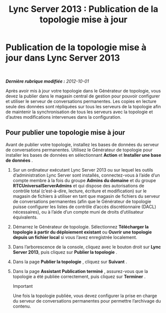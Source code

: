 ﻿---
title: 'Lync Server 2013 : Publication de la topologie mise à jour'
TOCTitle: Publication de la topologie mise à jour
ms:assetid: 59455dd1-6a9e-433f-a714-d3636c068100
ms:mtpsurl: https://technet.microsoft.com/fr-fr/library/JJ204910(v=OCS.15)
ms:contentKeyID: 49297316
ms.date: 05/20/2016
mtps_version: v=OCS.15
ms.translationtype: HT
---

# Publication de la topologie mise à jour dans Lync Server 2013

 

_**Dernière rubrique modifiée :** 2012-10-01_

Après avoir mis à jour votre topologie dans le Générateur de topologie, vous devez la publier dans le magasin central de gestion pour pouvoir configurer et utiliser le serveur de conversations permanentes. Les copies en lecture seule des données sont répliquées sur tous les serveurs de la topologie afin de maintenir la synchronisation de tous les serveurs avec la topologie et d’autres modifications intervenues dans la configuration.

## Pour publier une topologie mise à jour

Avant de publier votre topologie, installez les bases de données du serveur de conversations permanentes. Utilisez le Générateur de topologie pour installer les bases de données en sélectionnant **Action** et **Installer une base de données** .

1.  Sur un ordinateur exécutant Lync Server 2013 ou sur lequel les outils d’administration Lync Server sont installés, connectez-vous à l’aide d’un compte membre à la fois du groupe **Admins du domaine** et du groupe **RTCUniversalServerAdmins** et qui dispose des autorisations de contrôle total (c’est-à-dire, lecture, écriture et modification) sur le magasin de fichiers à utiliser en tant que magasin de fichiers du serveur de conversations permanentes (afin que le Générateur de topologie puisse configurer les listes de contrôle d’accès discrétionnaire (DACL) nécessaires), ou à l’aide d’un compte muni de droits d’utilisateur équivalents.

2.  Démarrez le Générateur de topologie. Sélectionnez **Télécharger la topologie à partir du déploiement existant** ou **Ouvrir une topologie depuis un fichier local** si vous l’avez enregistrée localement.

3.  Dans l’arborescence de la console, cliquez avec le bouton droit sur **Lync Server 2013**, puis cliquez sur **Publier la topologie** .

4.  Dans la page **Publier la topologie** , cliquez sur **Suivant** .

5.  Dans la page **Assistant Publication terminé** , assurez-vous que la topologie a été publiée correctement, puis cliquez sur **Terminer** .
    
    > [!important]  
    > Une fois la topologie publiée, vous devez configurer la prise en charge du serveur de conversations permanentes pour permettre l’archivage du contenu.
